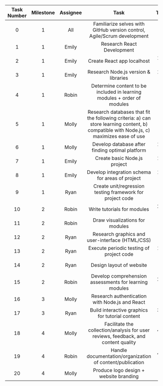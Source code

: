 **Task Number**|**Milestone**|**Assignee**|**Task**|**Timeframe**|
:-----:|:-----:|:-----:|:-----:|:-----:
0|1|All|Familiarize selves with GitHub version control, Agile/Scrum development| 1/8/24 - 1/12/24
1|1|Emily|Research React Development| 1/8/24 - 1/12/24
2|1|Emily|Create React app localhost| 1/15/24 - 1/19/24
3|1|Emily|Research Node.js version & libraries| 1/22/24 - 1/26/24
4|1|Robin|Determine content to be included in learning modules + order of modules| 1/8/24 - 1/12/24
5|1|Molly|Research databases that fit the following criteria: a) can store learning content, b) compatible with Node.js, c) maximizes ease of use| 1/8/24 - 1/12/24
6|1|Molly|Develop database after finding optimal platform|1/15/24 - 1/19/24
7|1|Emily|Create basic Node.js project| 1/29/24 - 2/2/24
8|1|Emily|Develop integration schema for areas of project| 1/29/24 - 2/2/24
9|1|Ryan|Create unit/regression testing framework for project code| 1/22/24- 1/26/24
10|2|Robin|Write tutorials for modules| 2/12/23 - 2/16/23
11|2|Robin|Draw visualizations for modules| 2/5/24 - 2/9/24
12|2|Ryan|Research graphics and user-interface (HTML/CSS) | 2/5/24 - 2/9/24
13|2|Ryan|Execute periodic testing of project code | 1/29/24 - 4/19/24
14|2|Ryan|Design layout of website | 2/5/24 - 2/12/24
15|2|Robin|Develop comprehension assessments for learning modules | 2/19/24 - 2/23/24
16|3|Molly|Research authentication with Node.js and React
17|3|Ryan|Build interactive graphics for tutorial content | 3/11/24 - 3/25/24
18|4|Molly|Facilitate the collection/analysis for user reviews, feedback, and content quality | 4/15/24 - 4/19/24
19|4|Robin|Handle documentation/organization of content/publication | 4/15/24 - 4/19/24
20|4|Molly|Produce logo design + website branding | 4/8/12 - 4/12/24
